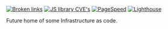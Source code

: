 [![Broken links](https://github.com/mattorb/blog/workflows/Broken%20links/badge.svg)](https://github.com/mattorb/blog/actions?workflow=Broken%20links) [![JS library CVE's](https://github.com/mattorb/blog/workflows/JS%20library%20CVE's/badge.svg)](https://github.com/mattorb/blog/actions?workflow=JS%20library%20CVE's) [![PageSpeed](https://github.com/mattorb/blog/workflows/PageSpeed/badge.svg)](https://github.com/mattorb/blog/actions?workflow=PageSpeed) [![Lighthouse](https://github.com/mattorb/blog/workflows/Lighthouse/badge.svg)](https://github.com/mattorb/blog/actions?workflow=Lighthouse)  

Future home of some Infrastructure as code.